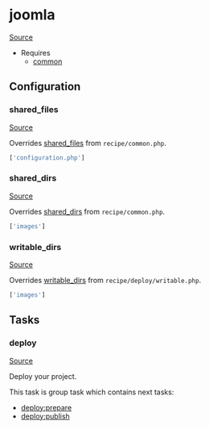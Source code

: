 <!-- DO NOT EDIT THIS FILE! -->
<!-- Instead edit recipe/joomla.php -->
<!-- Then run bin/docgen -->

# joomla

[Source](/recipe/joomla.php)



* Requires
  * [common](/docs/recipe/common.md)

## Configuration
### shared_files
[Source](https://github.com/deployphp/deployer/blob/master/recipe/joomla.php#L8)

Overrides [shared_files](/docs/recipe/common.md#shared_files) from `recipe/common.php`.



```php title="Default value"
['configuration.php']
```


### shared_dirs
[Source](https://github.com/deployphp/deployer/blob/master/recipe/joomla.php#L9)

Overrides [shared_dirs](/docs/recipe/common.md#shared_dirs) from `recipe/common.php`.



```php title="Default value"
['images']
```


### writable_dirs
[Source](https://github.com/deployphp/deployer/blob/master/recipe/joomla.php#L10)

Overrides [writable_dirs](/docs/recipe/deploy/writable.md#writable_dirs) from `recipe/deploy/writable.php`.



```php title="Default value"
['images']
```



## Tasks

### deploy
[Source](https://github.com/deployphp/deployer/blob/master/recipe/joomla.php#L13)

Deploy your project.




This task is group task which contains next tasks:
* [deploy:prepare](/docs/recipe/common.md#deployprepare)
* [deploy:publish](/docs/recipe/common.md#deploypublish)


